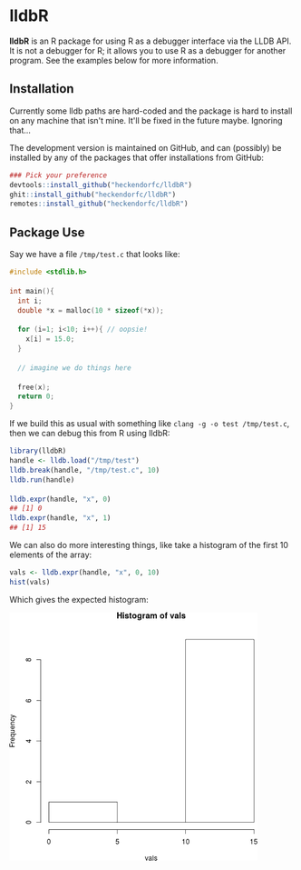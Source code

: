 # lldbR

**lldbR** is an R package for using R as a debugger interface via the LLDB API.  It is not a debugger for R; it allows you to use R as a debugger for another program.  See the examples below for more information.


## Installation

Currently some lldb paths are hard-coded and the package is hard to install on any machine that isn't mine. It'll be fixed in the future maybe.  Ignoring that...

The development version is maintained on GitHub, and can (possibly) be installed by any of the packages that offer installations from GitHub:

```r
### Pick your preference
devtools::install_github("heckendorfc/lldbR")
ghit::install_github("heckendorfc/lldbR")
remotes::install_github("heckendorfc/lldbR")
```



## Package Use

Say we have a file `/tmp/test.c` that looks like:

```c
#include <stdlib.h>

int main(){
  int i;
  double *x = malloc(10 * sizeof(*x));
  
  for (i=1; i<10; i++){ // oopsie!
    x[i] = 15.0;
  }
  
  // imagine we do things here
  
  free(x);
  return 0;
}
```

If we build this as usual with something like `clang -g -o test /tmp/test.c`, then we can debug this from R using lldbR:

```r
library(lldbR)
handle <- lldb.load("/tmp/test")
lldb.break(handle, "/tmp/test.c", 10)
lldb.run(handle)

lldb.expr(handle, "x", 0)
## [1] 0
lldb.expr(handle, "x", 1)
## [1] 15
```

We can also do more interesting things, like take a histogram of the first 10 elements of the array:

```r
vals <- lldb.expr(handle, "x", 0, 10)
hist(vals)
```

Which gives the expected histogram:

![Generated histogram](./hist.png)

